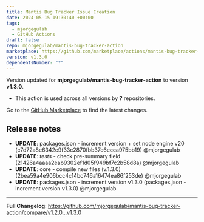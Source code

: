 ```yaml
---
title: Mantis Bug Tracker Issue Creation
date: 2024-05-15 19:30:40 +00:00
tags:
  - mjorgegulab
  - GitHub Actions
draft: false
repo: mjorgegulab/mantis-bug-tracker-action
marketplace: https://github.com/marketplace/actions/mantis-bug-tracker-issue-creation
version: v1.3.0
dependentsNumber: "?"
---
```



Version updated for **mjorgegulab/mantis-bug-tracker-action** to version **v1.3.0**.
- This action is used across all versions by **?** repositories.

Go to the [GitHub Marketplace](https://github.com/marketplace/actions/mantis-bug-tracker-issue-creation) to find the latest changes.

## Release notes

- **UPDATE**: packages.json - increment version + set node engine v20 (c7d72a8e6342c9f33c2870fbb37e6ecca975bb19) @mjorgegulab 
- **UPDATE**: _tests_ - check pre-summary field (21426a4aaaa2eab9302ef1d05f949bf7c2b58d8a) @mjorgegulab 
- **UPDATE**: core - compile new files (v.1.3.0) (2bea59a4e906bcc4c14bc746a16474ea86f253de) @mjorgegulab 
- **UPDATE**: packages.json - increment version v1.3.0 (packages.json - increment version v1.3.0) @mjorgegulab 

---

**Full Changelog**: https://github.com/mjorgegulab/mantis-bug-tracker-action/compare/v1.2.0...v1.3.0
